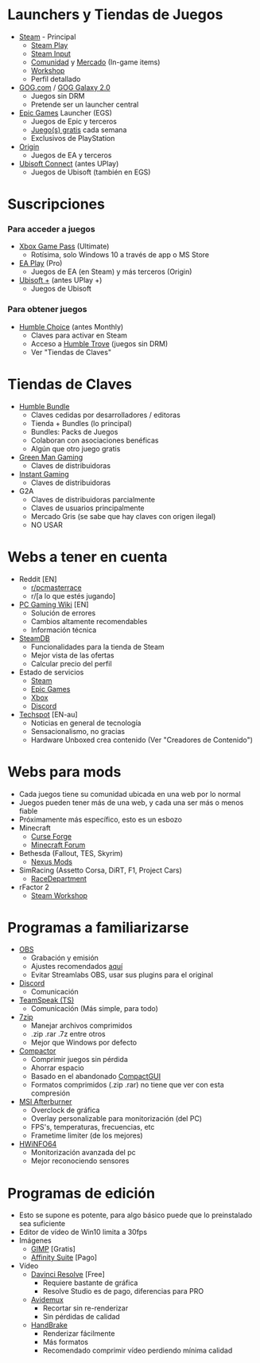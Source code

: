 # Launchers y Tiendas de Juegos
- [Steam](https://store.steampowered.com/about/) - Principal
  - [Steam Play](https://store.steampowered.com/remoteplay)
  - [Steam Input](https://partner.steamgames.com/doc/features/steam_controller?l=spanish)
  - [Comunidad](https://steamcommunity.com) y [Mercado](https://steamcommunity.com/market/) (In-game items)
  - [Workshop](https://steamcommunity.com/workshop/)
  - Perfil detallado
- [GOG.com](https://www.gog.com) / [GOG Galaxy 2.0](https://www.gog.com/galaxy)
  - Juegos sin DRM
  - Pretende ser un launcher central
- [Epic Games](https://www.epicgames.com/store/es-ES/download) Launcher (EGS)
  - Juegos de Epic y terceros
  - [Juego(s) gratis](https://www.epicgames.com/store/es-ES/free-games) cada semana
  - Exclusivos de PlayStation
- [Origin](https://www.origin.com/esp/es-es/store/download)
  - Juegos de EA y terceros
- [Ubisoft Connect](https://ubisoftconnect.com/es-ES/) (antes UPlay)
  - Juegos de Ubisoft (también en EGS)

# Suscripciones
### Para acceder a juegos
- [Xbox Game Pass](https://www.xbox.com/es-ES/xbox-game-pass/pc-games) (Ultimate)
  - Rotísima, solo Windows 10 a través de app o MS Store
- [EA Play](https://www.ea.com/es-es/ea-play) (Pro) 
  - Juegos de EA (en Steam) y más terceros (Origin)
- [Ubisoft +](https://store.ubi.com/us/ubisoftplus/?lang=es_es) (antes UPlay +)
  - Juegos de Ubisoft
### Para obtener juegos
- [Humble Choice](https://es.humblebundle.com/subscription?partner=johnsmith) (antes Monthly)
  - Claves para activar en Steam
  - Acceso a [Humble Trove](https://www.humblebundle.com/subscription/trove) (juegos sin DRM)
  - Ver "Tiendas de Claves"

# Tiendas de Claves
- [Humble Bundle](www.humblebundle.com/?partner=johnsmith)
  - Claves cedidas por desarrolladores / editoras
  - Tienda + Bundles (lo principal)
  - Bundles: Packs de Juegos
  - Colaboran con asociaciones benéficas
  - Algún que otro juego gratis
- [Green Man Gaming](https://www.greenmangaming.com/es/)
  - Claves de distribuidoras
- [Instant Gaming](https://www.instant-gaming.com)
  - Claves de distribuidoras
- G2A
  - Claves de distribuidoras parcialmente
  - Claves de usuarios principalmente
  - Mercado Gris (se sabe que hay claves con origen ilegal)
  - NO USAR

# Webs a tener en cuenta
- Reddit [EN]
  - [r/pcmasterrace](https://www.reddit.com/r/pcmasterrace)
  - r/[a lo que estés jugando]
- [PC Gaming Wiki](https://www.pcgamingwiki.com/wiki/Home) [EN]
  - Solución de errores
  - Cambios altamente recomendables
  - Información técnica
- [SteamDB](https://steamdb.info/sales/?min_discount=0&min_rating=0&cc=eu)
  - Funcionalidades para la tienda de Steam
  - Mejor vista de las ofertas
  - Calcular precio del perfil
- Estado de servicios
  - [Steam](https://steamstat.us)
  - [Epic Games](https://status.epicgames.com)
  - [Xbox](https://support.xbox.com/es-ES/xbox-live-status)
  - [Discord](https://discordstatus.com)
- [Techspot](https://www.techspot.com) [EN-au]
  - Noticias en general de tecnología
  - Sensacionalismo, no gracias
  - Hardware Unboxed crea contenido (Ver "Creadores de Contenido")

# Webs para mods
- Cada juegos tiene su comunidad ubicada en una web por lo normal
- Juegos pueden tener más de una web, y cada una ser más o menos fiable
- Próximamente más específico, esto es un esbozo
- Minecraft
  - [Curse Forge](https://www.curseforge.com)
  - [Minecraft Forum](https://www.minecraftforum.net/forums/mapping-and-modding-java-edition/minecraft-mods)
- Bethesda (Fallout, TES, Skyrim)
  - [Nexus Mods](https://www.nexusmods.com)
- SimRacing (Assetto Corsa, DiRT, F1, Project Cars)
  - [RaceDepartment](https://www.racedepartment.com)
- rFactor 2
  - [Steam Workshop](https://steamcommunity.com/app/365960/workshop/)
  
 # Programas a familiarizarse
- [OBS](https://obsproject.com/es/download)
  - Grabación y emisión
  - Ajustes recomendados [aquí](https://github.com/Linx-ESP/Cosas-de-PC/blob/main/Streaming%20y%20obs.md#configuración-obs)
  - Evitar Streamlabs OBS, usar sus plugins para el original
- [Discord](https://discord.com)
  - Comunicación
- [TeamSpeak (TS)](https://www.teamspeak.com/en/)
  - Comunicación (Más simple, para todo)
- [7zip](https://www.7-zip.org)
  - Manejar archivos comprimidos
  - .zip .rar .7z entre otros
  - Mejor que Windows por defecto
- [Compactor](https://github.com/Freaky/Compactor)
  - Comprimir juegos sin pérdida
  - Ahorrar espacio
  - Basado en el abandonado [CompactGUI](https://github.com/ImminentFate/CompactGUI)
  - Formatos comprimidos (.zip .rar) no tiene que ver con esta compresión
- [MSI Afterburner](https://www.guru3d.com/files-details/msi-afterburner-beta-download.html)
  - Overclock de gráfica
  - Overlay personalizable para monitorización (del PC)
  - FPS's, temperaturas, frecuencias, etc
  - Frametime limiter (de los mejores)
- [HWiNFO64](https://www.hwinfo.com/download/)
  - Monitorización avanzada del pc
  - Mejor reconociendo sensores

# Programas de edición
- Esto se supone es potente, para algo básico puede que lo preinstalado sea suficiente
- Editor de vídeo de Win10 limita a 30fps
- Imágenes
  - [GIMP](https://www.gimp.org) [Gratis]
  - [Affinity Suite](https://affinity.serif.com/es/photo/) [Pago]
- Vídeo
  - [Davinci Resolve](https://www.blackmagicdesign.com/es/products/davinciresolve/) [Free]
    - Requiere bastante de gráfica
    - Resolve Studio es de pago, diferencias para PRO
  - [Avidemux](http://avidemux.sourceforge.net)
    - Recortar sin re-renderizar
    - Sin pérdidas de calidad
  - [HandBrake](https://handbrake.fr)
    - Renderizar fácilmente
    - Más formatos
    - Recomendado comprimir vídeo perdiendo mínima calidad
